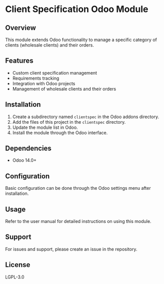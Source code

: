 # Client Specification Odoo Module

## Overview
This module extends Odoo functionality to manage a specific category of clients (wholesale clients) and their orders.

## Features
- Custom client specification management
- Requirements tracking
- Integration with Odoo projects
- Management of wholesale clients and their orders

## Installation
1. Create a subdirectory named `clientspec` in the Odoo addons directory.
2. Add the files of this project in the `clientspec` directory.
3. Update the module list in Odoo.
4. Install the module through the Odoo interface.

## Dependencies
- Odoo 14.0+

## Configuration
Basic configuration can be done through the Odoo settings menu after installation.

## Usage
Refer to the user manual for detailed instructions on using this module.

## Support
For issues and support, please create an issue in the repository.

## License
LGPL-3.0